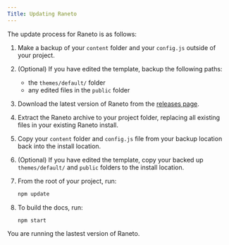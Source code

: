 ```yaml
---
Title: Updating Raneto
---
```


The update process for Raneto is as follows:

1. Make a backup of your `content` folder and your `config.js` outside of your project.

1. (Optional) If you have edited the template, backup the following paths:

   - the `themes/default/` folder
   - any edited files in the `public` folder

1. Download the latest version of Raneto from the [releases page](https://github.com/ryanlelek/Raneto/releases).

1. Extract the Raneto archive to your project folder, replacing all existing files in your existing Raneto install.

1. Copy your `content` folder and `config.js` file from your backup location back into the install location.

1. (Optional) If you have edited the template, copy your backed up `themes/default/` and `public` folders to the install location.

1. From the root of your project, run:

   ```bash
   npm update
   ```

1. To build the docs, run:

   ```bash
   npm start
   ```

You are running the lastest version of Raneto.
